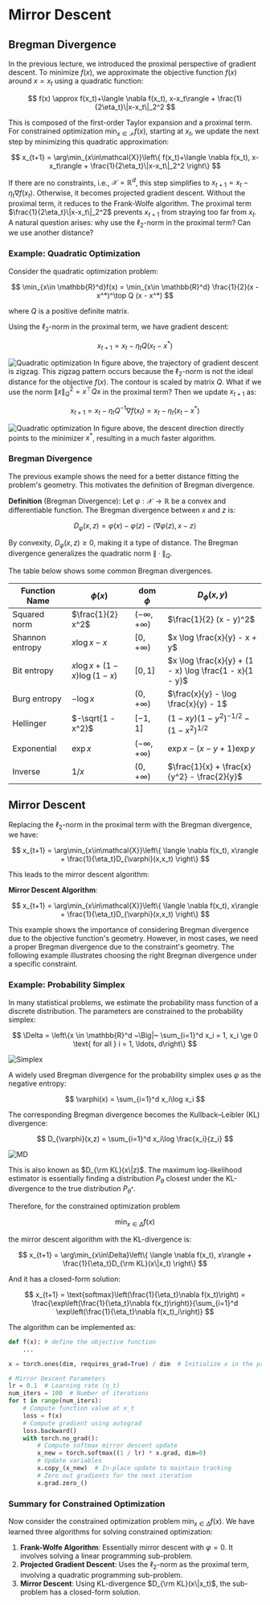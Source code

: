 # Mirror Descent

## Bregman Divergence

In the previous lecture, we introduced the proximal perspective of gradient descent. To minimize $f(x)$, we approximate the objective function $f(x)$ around $x=x_t$ using a quadratic function:

$$
f(x) \approx f(x_t)+\langle \nabla f(x_t), x-x_t\rangle + \frac{1}{2\eta_t}\|x-x_t\|_2^2
$$

This is composed of the first-order Taylor expansion and a proximal term. For constrained optimization $\min_{x\in \mathcal{X}}f(x)$, starting at $x_t$, we update the next step by minimizing this quadratic approximation:

$$
x_{t+1} = \arg\min_{x\in\mathcal{X}}\left\{ f(x_t)+\langle \nabla f(x_t), x-x_t\rangle + \frac{1}{2\eta_t}\|x-x_t\|_2^2 \right\}
$$

If there are no constraints, i.e., $\mathcal{X} = \mathbb{R}^d$, this step simplifies to $x_{t+1} = x_t -\eta_t\nabla f(x_t)$. Otherwise, it becomes projected gradient descent. Without the proximal term, it reduces to the Frank-Wolfe algorithm. The proximal term $\frac{1}{2\eta_t}\|x-x_t\|_2^2$ prevents $x_{t+1}$ from straying too far from $x_t$. A natural question arises: why use the $\ell_2$-norm in the proximal term? Can we use another distance?

### Example: Quadratic Optimization

Consider the quadratic optimization problem:

$$
\min_{x\in \mathbb{R}^d}f(x) = \min_{x\in \mathbb{R}^d} \frac{1}{2}(x - x^*)^\top Q (x - x^*)
$$

where $Q$ is a positive definite matrix.

Using the $\ell_2$-norm in the proximal term, we have gradient descent:

$$
x_{t+1} = x_t - \eta_t Q(x_t-x^*)
$$

![Quadratic optimization](opt.assets/Q1-1.png)
In figure above, the trajectory of gradient descent is zigzag. This zigzag pattern occurs because the $\ell_2$-norm is not the ideal distance for the objective $f(x)$. The contour is scaled by matrix $Q$. What if we use the norm $\|x\|_Q^2 = x^\top Q x$ in the proximal term? Then we update $x_{t+1}$ as:

$$
x_{t+1} = x_t - \eta_t Q^{-1}\nabla f(x_t) = x_t - \eta_t (x_t-x^*)
$$

![Quadratic optimization](opt.assets/Q2-1.png)
In figure above, the descent direction directly points to the minimizer $x^*$, resulting in a much faster algorithm.

### Bregman Divergence

The previous example shows the need for a better distance fitting the problem's geometry. This motivates the definition of Bregman divergence.

**Definition** (Bregman Divergence): Let $\varphi: \mathcal{X} \rightarrow \mathbb{R}$ be a convex and differentiable function. The Bregman divergence between $x$ and $z$ is:

$$
D_{\varphi}(x,z) = \varphi(x) - \varphi(z) - \langle \nabla\varphi(z), x - z\rangle
$$

By convexity, $D_{\varphi}(x,z) \ge 0$, making it a type of distance. The Bregman divergence generalizes the quadratic norm $\|\cdot\|_Q$.

The table below shows some common Bregman divergences.

| Function Name     | $\phi(x)$                  | $\text{dom } \phi$ | $D_{\phi}(x, y)$ |
|------------------|----------------------------|----------------------|--------------------|
| Squared norm    | $\frac{1}{2} x^2$        | $(-\infty, +\infty)$ | $\frac{1}{2} (x - y)^2$ |
| Shannon entropy | $x \log x - x$           | $[0, +\infty)$     | $x \log \frac{x}{y} - x + y$ |
| Bit entropy     | $x \log x + (1 - x) \log(1 - x)$ | $[0, 1]$ | $x \log \frac{x}{y} + (1 - x) \log \frac{1 - x}{1 - y}$ |
| Burg entropy    | $-\log x$                | $(0, +\infty)$     | $\frac{x}{y} - \log \frac{x}{y} - 1$ |
| Hellinger       | $-\sqrt{1 - x^2}$                | $[-1, 1]$         | $(1 - xy)(1 - y^2)^{-1/2} - (1 - x^2)^{1/2}$ | 
| Exponential     | $\exp x$                 | $(-\infty, +\infty)$ | $\exp x - (x - y + 1) \exp y$ |
| Inverse         | $1/x$                    | $(0, +\infty)$     | $\frac{1}{x} + \frac{x}{y^2} - \frac{2}{y}$ |


## Mirror Descent

Replacing the $\ell_2$-norm in the proximal term with the Bregman divergence, we have:

$$
x_{t+1} = \arg\min_{x\in\mathcal{X}}\left\{ \langle \nabla f(x_t), x\rangle + \frac{1}{\eta_t}D_{\varphi}(x,x_t) \right\}
$$

This leads to the mirror descent algorithm:

**Mirror Descent Algorithm**:

$$
x_{t+1} = \arg\min_{x\in\mathcal{X}}\left\{ \langle \nabla f(x_t), x\rangle + \frac{1}{\eta_t}D_{\varphi}(x,x_t) \right\}
$$

This example shows the importance of considering Bregman divergence due to the objective function's geometry. However, in most cases, we need a proper Bregman divergence due to the constraint's geometry. The following example illustrates choosing the right Bregman divergence under a specific constraint.

### Example: Probability Simplex

In many statistical problems, we estimate the probability mass function of a discrete distribution. The parameters are constrained to the probability simplex:

$$
\Delta = \left\{x \in \mathbb{R}^d ~\Big|~ \sum_{i=1}^d x_i = 1, x_i \ge 0 \text{ for all } i = 1, \ldots, d\right\}
$$


![Simplex](opt.assets/simplex-1.png)

A widely used Bregman divergence for the probability simplex uses $\varphi$ as the negative entropy:

$$
\varphi(x) = \sum_{i=1}^d x_i\log x_i
$$

The corresponding Bregman divergence becomes the Kullback–Leibler (KL) divergence:

$$
D_{\varphi}(x,z) = \sum_{i=1}^d x_i\log \frac{x_i}{z_i}
$$

![MD](opt.assets/md-1.png)

This is also known as $D_{\rm KL}(x\|z)$. The maximum log-likelihood estimator is essentially finding a distribution $P_{\theta}$ closest under the KL-divergence to the true distribution $P_{\theta^*}$.

Therefore, for the constrained optimization problem 

$$
\min_{x\in \Delta} f(x)
$$

the mirror descent algorithm with the KL-divergence is:

$$
x_{t+1} = \arg\min_{x\in\Delta}\left\{ \langle \nabla f(x_t), x\rangle + \frac{1}{\eta_t}D_{\rm KL}(x\|x_t) \right\}
$$

And it has a closed-form solution:

$$
x_{t+1}  = \text{softmax}\left(\frac{1}{\eta_t}\nabla f(x_t)\right) = \frac{\exp\left(\frac{1}{\eta_t}\nabla f(x_t)\right)}{\sum_{i=1}^d \exp\left(\frac{1}{\eta_t}\nabla f(x_t)_i\right)}
$$

The algorithm can be implemented as:

```python
def f(x): # define the objective function
    ...

x = torch.ones(dim, requires_grad=True) / dim  # Initialize x in the probability simplex

# Mirror Descent Parameters
lr = 0.1  # Learning rate (η_t)
num_iters = 100  # Number of iterations
for t in range(num_iters):
    # Compute function value at x_t
    loss = f(x)
    # Compute gradient using autograd
    loss.backward()
    with torch.no_grad():
        # Compute softmax mirror descent update
        x_new = torch.softmax((1 / lr) * x.grad, dim=0)
        # Update variables
        x.copy_(x_new)  # In-place update to maintain tracking
        # Zero out gradients for the next iteration
        x.grad.zero_()


```




### Summary for Constrained Optimization

Now consider the constrained optimization problem $\min_{x\in \Delta} f(x)$. We have learned three algorithms for solving constrained optimization:

1. **Frank-Wolfe Algorithm**: Essentially mirror descent with $\varphi = 0$. It involves solving a linear programming sub-problem.
2. **Projected Gradient Descent**: Uses the $\ell_2$-norm as the proximal term, involving a quadratic programming sub-problem.
3. **Mirror Descent**: Using KL-divergence $D_{\rm KL}(x\|x_t)$, the sub-problem has a closed-form solution.

